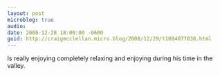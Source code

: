 ```yaml
---
layout: post
microblog: true
audio: 
date: 2008-12-28 18:00:00 -0600
guid: http://craigmcclellan.micro.blog/2008/12/29/t1084077038.html
---
```

Is really enjoying completely relaxing and enjoying during his time in the valley.
